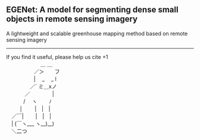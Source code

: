 ## EGENet: A model for segmenting dense small objects in remote sensing imagery 
A lightweight and scalable greenhouse mapping method based on remote sensing imagery 

------------------------------
If you find it useful, please help us cite +1  
　　　　 　　 ＿ ＿  
　　　 　　／＞　　フ  
　　　 　　| 　_　 _ l   
　 　　 　／` ミ＿xノ  
　　 　  ／　　　　 |   
　　　 /　 ヽ　　 ﾉ   
　 　 │　 　|　|　|  
　／￣|　　 |　|　|  
　| (￣ヽ___ ヽ__)__)  
　＼二つ  
